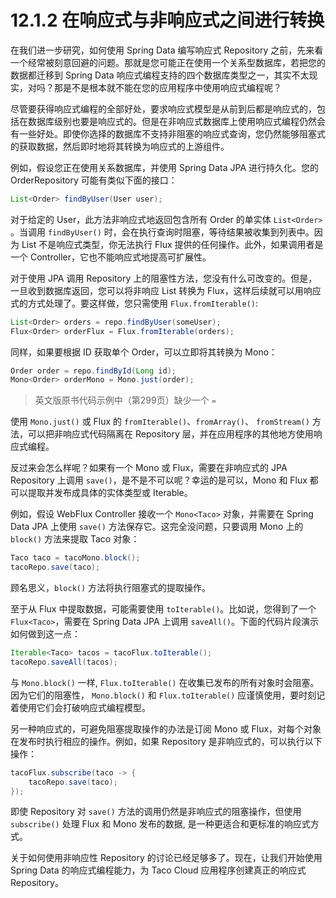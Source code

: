 # 12.1.2 在响应式与非响应式之间进行转换

在我们进一步研究，如何使用 Spring Data 编写响应式 Repository 之前，先来看一个经常被刻意回避的问题。那就是您可能正在使用一个关系型数据库，若把您的数据都迁移到 Spring Data 响应式编程支持的四个数据库类型之一，其实不太现实，对吗？那是不是根本就不能在您的应用程序中使用响应式编程呢？

尽管要获得响应式编程的全部好处，要求响应式模型是从前到后都是响应式的，包括在数据库级别也要是响应式的。但是在非响应式数据库上使用响应式编程仍然会有一些好处。即使你选择的数据库不支持非阻塞的响应式查询，您仍然能够阻塞式的获取数据，然后即时地将其转换为响应式的上游组件。

例如，假设您正在使用关系数据库，并使用 Spring Data JPA 进行持久化。您的 OrderRepository 可能有类似下面的接口：

```java
List<Order> findByUser(User user);
```

对于给定的 User，此方法非响应式地返回包含所有 Order 的单实体 `List<Order>` 。当调用 `findByUser()` 时，会在执行查询时阻塞，等待结果被收集到列表中。因为 List 不是响应式类型，你无法执行 Flux 提供的任何操作。此外，如果调用者是一个 Controller，它也不能响应式地提高可扩展性。

对于使用 JPA 调用 Repository 上的阻塞性方法，您没有什么可改变的。但是，一旦收到数据库返回，您可以将非响应 List 转换为 Flux，这样后续就可以用响应式的方式处理了。要这样做，您只需使用 `Flux.fromIterable()`:

```java
List<Order> orders = repo.findByUser(someUser);
Flux<Order> orderFlux = Flux.fromIterable(orders);
```

同样，如果要根据 ID 获取单个 Order，可以立即将其转换为 Mono：

```java
Order order = repo.findById(Long id);
Mono<Order> orderMono = Mono.just(order);
```

> 英文版原书代码示例中（第299页）缺少一个 `=`

使用 `Mono.just()` 或 Flux 的 `fromIterable()`、`fromArray()`、 `fromStream()` 方法，可以把非响应式代码隔离在 Repository 层，并在应用程序的其他地方使用响应式编程。

反过来会怎么样呢？如果有一个 Mono 或 Flux，需要在非响应式的 JPA Repository 上调用 `save()`，是不是不可以呢？幸运的是可以，Mono 和 Flux 都可以提取并发布成具体的实体类型或 Iterable。

例如，假设 WebFlux Controller 接收一个 `Mono<Taco>` 对象，并需要在 Spring Data JPA 上使用 `save()` 方法保存它。这完全没问题，只要调用 Mono 上的 `block()` 方法来提取 Taco 对象：

```java
Taco taco = tacoMono.block();
tacoRepo.save(taco);
```

顾名思义，`block()` 方法将执行阻塞式的提取操作。

至于从 Flux 中提取数据，可能需要使用 `toIterable()`。比如说，您得到了一个 `Flux<Taco>`，需要在 Spring Data JPA 上调用 `saveAll()`。下面的代码片段演示如何做到这一点：

```java
Iterable<Taco> tacos = tacoFlux.toIterable();
tacoRepo.saveAll(tacos);
```

与 `Mono.block()` 一样, `Flux.toIterable()` 在收集已发布的所有对象时会阻塞。因为它们的阻塞性， `Mono.block()` 和 `Flux.toIterable()` 应谨慎使用，要时刻记着使用它们会打破响应式编程模型。

另一种响应式的，可避免阻塞提取操作的办法是订阅 Mono 或 Flux，对每个对象在发布时执行相应的操作。例如，如果 Repository 是非响应式的，可以执行以下操作：

```java
tacoFlux.subscribe(taco -> {
    tacoRepo.save(taco);
});
```

即使 Repository 对 `save()` 方法的调用仍然是非响应式的阻塞操作，但使用 `subscribe()` 处理 Flux 和 Mono 发布的数据, 是一种更适合和更标准的响应式方式。

关于如何使用非响应性 Repository 的讨论已经足够多了。现在，让我们开始使用 Spring Data 的响应式编程能力，为 Taco Cloud 应用程序创建真正的响应式 Repository。

